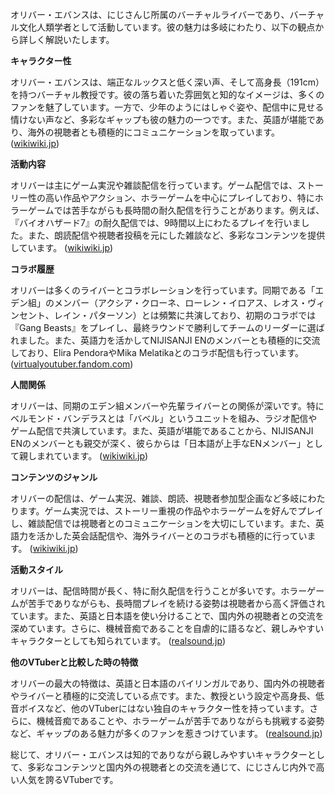 オリバー・エバンスは、にじさんじ所属のバーチャルライバーであり、バーチャル文化人類学者として活動しています。彼の魅力は多岐にわたり、以下の観点から詳しく解説いたします。

**キャラクター性**

オリバー・エバンスは、端正なルックスと低く深い声、そして高身長（191cm）を持つバーチャル教授です。彼の落ち着いた雰囲気と知的なイメージは、多くのファンを魅了しています。一方で、少年のようにはしゃぐ姿や、配信中に見せる情けない声など、多彩なギャップも彼の魅力の一つです。また、英語が堪能であり、海外の視聴者とも積極的にコミュニケーションを取っています。 ([wikiwiki.jp](https://wikiwiki.jp/nijisanji/%E3%82%AA%E3%83%AA%E3%83%90%E3%83%BC%E3%83%BB%E3%82%A8%E3%83%90%E3%83%B3%E3%82%B9?utm_source=openai))

**活動内容**

オリバーは主にゲーム実況や雑談配信を行っています。ゲーム配信では、ストーリー性の高い作品やアクション、ホラーゲームを中心にプレイしており、特にホラーゲームでは苦手ながらも長時間の耐久配信を行うことがあります。例えば、『バイオハザード7』の耐久配信では、9時間以上にわたるプレイを行いました。また、朗読配信や視聴者投稿を元にした雑談など、多彩なコンテンツを提供しています。 ([wikiwiki.jp](https://wikiwiki.jp/nijisanji/%E3%82%AA%E3%83%AA%E3%83%90%E3%83%BC%E3%83%BB%E3%82%A8%E3%83%90%E3%83%B3%E3%82%B9?utm_source=openai))

**コラボ履歴**

オリバーは多くのライバーとコラボレーションを行っています。同期である「エデン組」のメンバー（アクシア・クローネ、ローレン・イロアス、レオス・ヴィンセント、レイン・パターソン）とは頻繁に共演しており、初期のコラボでは『Gang Beasts』をプレイし、最終ラウンドで勝利してチームのリーダーに選ばれました。また、英語力を活かしてNIJISANJI ENのメンバーとも積極的に交流しており、Elira PendoraやMika Melatikaとのコラボ配信も行っています。 ([virtualyoutuber.fandom.com](https://virtualyoutuber.fandom.com/wiki/Oliver_Evans?utm_source=openai))

**人間関係**

オリバーは、同期のエデン組メンバーや先輩ライバーとの関係が深いです。特にベルモンド・バンデラスとは「バベル」というユニットを組み、ラジオ配信やゲーム配信で共演しています。また、英語が堪能であることから、NIJISANJI ENのメンバーとも親交が深く、彼らからは「日本語が上手なENメンバー」として親しまれています。 ([wikiwiki.jp](https://wikiwiki.jp/nijisanji/%E3%82%AA%E3%83%AA%E3%83%90%E3%83%BC%E3%83%BB%E3%82%A8%E3%83%90%E3%83%B3%E3%82%B9/%E8%A9%B3%E3%81%97%E3%81%8F%E7%9F%A5%E3%82%8A%E3%81%9F%E3%81%84/%E9%96%A2%E9%80%A3%E4%BA%BA%E7%89%A9?utm_source=openai))

**コンテンツのジャンル**

オリバーの配信は、ゲーム実況、雑談、朗読、視聴者参加型企画など多岐にわたります。ゲーム実況では、ストーリー重視の作品やホラーゲームを好んでプレイし、雑談配信では視聴者とのコミュニケーションを大切にしています。また、英語力を活かした英会話配信や、海外ライバーとのコラボも積極的に行っています。 ([wikiwiki.jp](https://wikiwiki.jp/nijisanji/%E3%82%AA%E3%83%AA%E3%83%90%E3%83%BC%E3%83%BB%E3%82%A8%E3%83%90%E3%83%B3%E3%82%B9?utm_source=openai))

**活動スタイル**

オリバーは、配信時間が長く、特に耐久配信を行うことが多いです。ホラーゲームが苦手でありながらも、長時間プレイを続ける姿勢は視聴者から高く評価されています。また、英語と日本語を使い分けることで、国内外の視聴者との交流を深めています。さらに、機械音痴であることを自虐的に語るなど、親しみやすいキャラクターとしても知られています。 ([realsound.jp](https://realsound.jp/tech/2024/07/post-1718474.html?utm_source=openai))

**他のVTuberと比較した時の特徴**

オリバーの最大の特徴は、英語と日本語のバイリンガルであり、国内外の視聴者やライバーと積極的に交流している点です。また、教授という設定や高身長、低音ボイスなど、他のVTuberにはない独自のキャラクター性を持っています。さらに、機械音痴であることや、ホラーゲームが苦手でありながらも挑戦する姿勢など、ギャップのある魅力が多くのファンを惹きつけています。 ([realsound.jp](https://realsound.jp/tech/2024/07/post-1718474.html?utm_source=openai))

総じて、オリバー・エバンスは知的でありながら親しみやすいキャラクターとして、多彩なコンテンツと国内外の視聴者との交流を通じて、にじさんじ内外で高い人気を誇るVTuberです。 